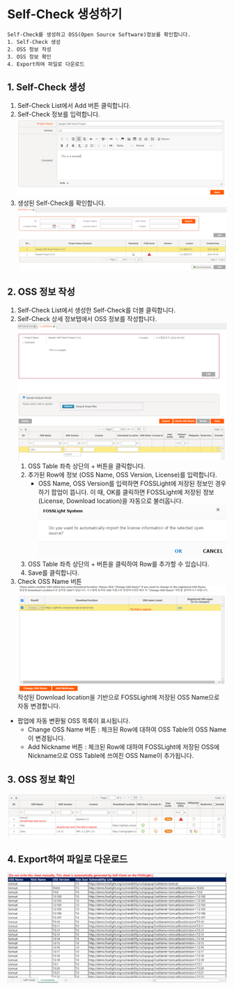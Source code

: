 # Self-Check 생성하기
```note
Self-Check를 생성하고 OSS(Open Source Software)정보를 확인합니다.
1. Self-Check 생성
2. OSS 정보 작성
3. OSS 정보 확인
4. Export하여 파일로 다운로드
```

## 1. Self-Check  생성
1. Self-Check List에서 Add 버튼 클릭합니다.
2. Self-Check 정보를 입력합니다.  
    ![new](images/2_self_new.png)  
3. 생성된 Self-Check를 확인합니다. 
    ![new](images/2_self_new_list.png)

## 2. OSS 정보 작성
1. Self-Check List에서 생성한 Self-Check를 더블 클릭합니다.
2. Self-Check 상세 정보탭에서 OSS 정보를 작성합니다.  
    ![new](images/2_self_add.png)
    1. OSS Table 좌측 상단의 + 버튼을 클릭합니다.
    2. 추가된 Row에 정보 (OSS Name, OSS Version, License)를 입력합니다.  
        - OSS Name, OSS Version를 입력하면 FOSSLight에 저장된 정보인 경우 하기 팝업이 뜹니다. 이 때, OK를 클릭하면 FOSSLight에 저장된 정보 (License, Download location)을 자동으로 불러옵니다.  
        ![new](images/2_self_auto.png)
    3. OSS Table 좌측 상단의 + 버튼을 클릭하여 Row를 추가할 수 있습니다.
    4. Save를 클릭합니다. 
3. Check OSS Name 버튼  
![new](images/2_self_check_ossname.png)
작성된 Download location을 기반으로 FOSSLight에 저장된 OSS Name으로 자동 변경합니다.
- 팝업에 자동 변환될 OSS 목록이 표시됩니다. 
    - Change OSS Name 버튼 : 체크된 Row에 대하여 OSS Table의 OSS Name이 변경됩니다. 
    - Add Nickname 버튼 : 체크된 Row에 대하여 FOSSLight에 저장된 OSS에 Nickname으로 OSS Table에 쓰여진 OSS Name이 추가됩니다.

## 3. OSS 정보 확인
![new](images/2_self_save.png)

## 4. Export하여 파일로 다운로드
![new](images/2_self_export.png)
